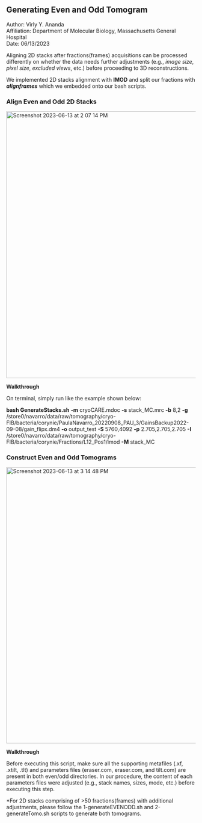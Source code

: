 ## **Generating Even and Odd Tomogram** ##

Author: Virly Y. Ananda <br>
Affiliation: Department of Molecular Biology, Massachusetts General Hospital <br>
Date: 06/13/2023

Aligning 2D stacks after fractions(frames) acquisitions can be processed differently on whether the data needs further adjustments (e.g., *image size*, *pixel size*, *excluded views*, etc.) before proceeding to 3D reconstructions.

We implemented 2D stacks alignment with **IMOD** and split our fractions with ***alignframes*** which we embedded onto our bash scripts.

### **Align Even and Odd 2D Stacks** ###

<img width="710" alt="Screenshot 2023-06-13 at 2 07 14 PM" src="https://github.com/virlyananda/EM-ImageProcessing/assets/70969092/484ce348-8cdf-4ff3-ae42-2fd809e1d719">

<br>

**Walkthrough**

On terminal, simply run like the example shown below: <br>

**bash GenerateStacks.sh** **-m** cryoCARE.mdoc **-s** stack_MC.mrc **-b** 8,2 **-g** /store0/navarro/data/raw/tomography/cryo-FIB/bacteria/corynie/PaulaNavarro_20220908_PAU_3/GainsBackup2022-09-08/gain_flipx.dm4 **-o** output_test **-S** 5760,4092 **-p** 2.705,2.705,2.705 **-I** /store0/navarro/data/raw/tomography/cryo-FIB/bacteria/corynie/Fractions/L12_Pos1/imod **-M** stack_MC

### **Construct Even and Odd Tomograms** ###

<img width="735" alt="Screenshot 2023-06-13 at 3 14 48 PM" src="https://github.com/virlyananda/EM-ImageProcessing/assets/70969092/219425fc-ce97-44a7-826c-766dce9c1804">

**Walkthrough**

Before executing this script, make sure all the supporting metafiles (.xf, .xtilt, .tlt) and parameters files (eraser.com, eraser.com, and tilt.com) are present in both even/odd directories.
In our procedure, the content of each parameters files were adjusted (e.g., stack names, sizes, mode, etc.) before executing this step.

*For 2D stacks comprising of >50 fractions(frames) with additional adjustments, please follow the 1-generateEVENODD.sh and 2-generateTomo.sh scripts to generate both tomograms.


